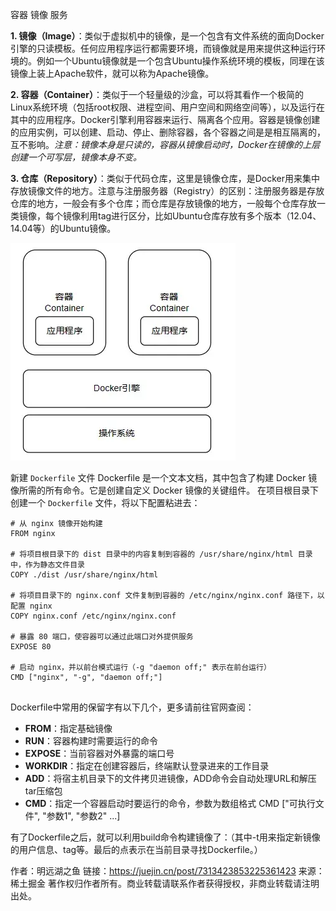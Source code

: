 容器 镜像 服务

**1.  镜像（Image）**：类似于虚拟机中的镜像，是一个包含有文件系统的面向Docker引擎的只读模板。任何应用程序运行都需要环境，而镜像就是用来提供这种运行环境的。例如一个Ubuntu镜像就是一个包含Ubuntu操作系统环境的模板，同理在该镜像上装上Apache软件，就可以称为Apache镜像。

**2.  容器（Container）**：类似于一个轻量级的沙盒，可以将其看作一个极简的Linux系统环境（包括root权限、进程空间、用户空间和网络空间等），以及运行在其中的应用程序。Docker引擎利用容器来运行、隔离各个应用。容器是镜像创建的应用实例，可以创建、启动、停止、删除容器，各个容器之间是是相互隔离的，互不影响。*注意：镜像本身是只读的，容器从镜像启动时，Docker在镜像的上层创建一个可写层，镜像本身不变。*

**3.  仓库（Repository）**：类似于代码仓库，这里是镜像仓库，是Docker用来集中存放镜像文件的地方。注意与注册服务器（Registry）的区别：注册服务器是存放仓库的地方，一般会有多个仓库；而仓库是存放镜像的地方，一般每个仓库存放一类镜像，每个镜像利用tag进行区分，比如Ubuntu仓库存放有多个版本（12.04、14.04等）的Ubuntu镜像。

![package35](.\images\package35.png)



新建 `Dockerfile` 文件
Dockerfile 是一个文本文档，其中包含了构建 Docker 镜像所需的所有命令。它是创建自定义 Docker 镜像的关键组件。
在项目根目录下创建一个 `Dockerfile` 文件，将以下配置粘进去：

```
# 从 nginx 镜像开始构建
FROM nginx

# 将项目根目录下的 dist 目录中的内容复制到容器的 /usr/share/nginx/html 目录中，作为静态文件目录
COPY ./dist /usr/share/nginx/html

# 将项目目录下的 nginx.conf 文件复制到容器的 /etc/nginx/nginx.conf 路径下，以配置 nginx
COPY nginx.conf /etc/nginx/nginx.conf

# 暴露 80 端口，使容器可以通过此端口对外提供服务
EXPOSE 80

# 启动 nginx，并以前台模式运行（-g "daemon off;" 表示在前台运行）
CMD ["nginx", "-g", "daemon off;"]


```

Dockerfile中常用的保留字有以下几个，更多请前往官网查阅：

- **FROM**：指定基础镜像
- **RUN**：容器构建时需要运行的命令
- **EXPOSE**：当前容器对外暴露的端口号
- **WORKDIR**：指定在创建容器后，终端默认登录进来的工作目录
- **ADD**：将宿主机目录下的文件拷贝进镜像，ADD命令会自动处理URL和解压tar压缩包
- **CMD**：指定一个容器启动时要运行的命令，参数为数组格式 CMD ["可执行文件", "参数1", "参数2" ...]

有了Dockerfile之后，就可以利用build命令构建镜像了：（其中-t用来指定新镜像的用户信息、tag等。最后的点表示在当前目录寻找Dockerfile。）



作者：明远湖之鱼
链接：https://juejin.cn/post/7313423853225361423
来源：稀土掘金
著作权归作者所有。商业转载请联系作者获得授权，非商业转载请注明出处。